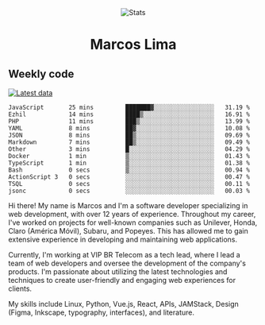 <div align="center">
  <img src="https://user-images.githubusercontent.com/958723/207206099-04913a11-e77d-4b52-a9d3-5d702839508b.png" alt="Stats" />
  <h1>Marcos Lima</h1>
</div>

## Weekly code

[![Latest data](https://github.com/skvggor/skvggor/actions/workflows/main.yml/badge.svg)](https://github.com/skvggor/skvggor/actions/workflows/main.yml)

<!--START_SECTION:waka-->

```text
JavaScript       25 mins         ███████▓░░░░░░░░░░░░░░░░░   31.19 %
Ezhil            14 mins         ████▒░░░░░░░░░░░░░░░░░░░░   16.91 %
PHP              11 mins         ███▒░░░░░░░░░░░░░░░░░░░░░   13.99 %
YAML             8 mins          ██▓░░░░░░░░░░░░░░░░░░░░░░   10.08 %
JSON             8 mins          ██▒░░░░░░░░░░░░░░░░░░░░░░   09.69 %
Markdown         7 mins          ██▒░░░░░░░░░░░░░░░░░░░░░░   09.49 %
Other            3 mins          █░░░░░░░░░░░░░░░░░░░░░░░░   04.29 %
Docker           1 min           ▒░░░░░░░░░░░░░░░░░░░░░░░░   01.43 %
TypeScript       1 min           ▒░░░░░░░░░░░░░░░░░░░░░░░░   01.38 %
Bash             0 secs          ▒░░░░░░░░░░░░░░░░░░░░░░░░   00.94 %
ActionScript 3   0 secs          ░░░░░░░░░░░░░░░░░░░░░░░░░   00.47 %
TSQL             0 secs          ░░░░░░░░░░░░░░░░░░░░░░░░░   00.11 %
jsonc            0 secs          ░░░░░░░░░░░░░░░░░░░░░░░░░   00.03 %
```

<!--END_SECTION:waka-->

  <p>Hi there! My name is Marcos and I'm a software developer specializing in web development, with over 12 years of experience. Throughout my career, I've worked on projects for well-known companies such as Unilever, Honda, Claro (América Móvil), Subaru, and Popeyes. This has allowed me to gain extensive experience in developing and maintaining web applications.</p>
  
  <p>Currently, I'm working at VIP BR Telecom as a tech lead, where I lead a team of web developers and oversee the development of the company's products. I'm passionate about utilizing the latest technologies and techniques to create user-friendly and engaging web experiences for clients.</p>
  
  <p>My skills include Linux, Python, Vue.js, React, APIs, JAMStack, Design (Figma, Inkscape, typography, interfaces), and literature.</p>
<!-- </details> -->

<!-- <div align="center">
  <h2>🤖 Recent Code Activity</h2>
  <img width="500" src="https://github-readme-stats.vercel.app/api/wakatime?username=skvggor&hide_title=true&layout=compact&theme=transparent" alt="Wakatime Stats" />
</div>

<br>

<div align="center">
  <h2>📈 GitHub Stats</h2>
  <img width="500" src="https://github-readme-stats.vercel.app/api?username=skvggor&show_icons=true&theme=transparent&hide_title=true&count_private=true" alt="GitHub Stats" />
</div>
 -->
